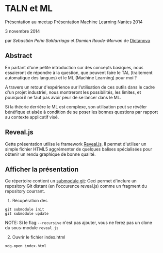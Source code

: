 # TALN et ML

Présentation au meetup Présentation Machine Learning Nantes 2014

3 novembre 2014

par *Sebastián Peña Saldarriaga* et *Damien Raude-Morvan* de [Dictanova](http://www.dictanova.com)

## Abstract
   En partant d'une petite introduction sur des concepts basiques,
   nous essaieront de répondre à la question, que peuvent faire
   le TAL (traitement automatique des langues) et le ML (Machine Learning) pour moi ?

   A travers un retour d'expérience sur l'utilisation de ces outils dans le
   cadre d'un projet industriel, nous montreront les
   possibilités, les limites, et pourquoi il ne faut pas avoir peur de se
   lancer dans le ML.

   Si la théorie derrière le ML est complexe, son
   utilisation peut se révéler bénéfique et aisée à condition de se poser
   les bonnes questions par rapport au contexte applicatif visé.

## Reveal.js
Cette présentation utilise le framework [Reveal.js](https://github.com/hakimel/reveal.js).
Il permet d'utiliser un simple fichier HTML5 aggrémenter de quelques balises spécialisées pour obtenir un rendu graphique de bonne qualité.

## Afficher la présentation
Ce répertoire contient un [submodule git](http://git-scm.com/book/en/v2/Git-Tools-Submodules):
Ceci permet d'inclure un repository Git distant (en l'occurence reveal.js) comme un fragment du repository courrant.

1. Récupération des
```
git submodule init
git submodule update
```

NOTE: Si le flag `--recursive` n'est pas ajouter, vous ne ferez pas un clone du sous-module `reveal.js`

2. Ouvrir le fichier index.html
```
xdg-open index.html
```

